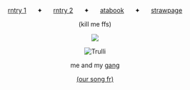 <p align=center> <a href="https://rentry.co/agape">rntry 1</a> ⠀⠀✦⠀⠀ <a href="https://rentry.co/shouyou">rntry 2</a> ⠀⠀✦⠀⠀ <a href="https://tsukasa.atabook.org/">atabook</a> ⠀⠀✦⠀⠀ <a href="https://sourstar.straw.page/">strawpage</a>
<p align=center> (kill me ffs)



<p>  </p>

<p align=center> <img src=https://komarev.com/ghpvc/?username=starsour&color=eac0ce&style=flat-square&label=like+and+subscribe&abbreviated=true>
  
<p>  </p>

<p align=center> <img src="https://files.catbox.moe/nfo4md.png" alt="Trulli" >
<p align=center> me and my <a href="https://rentry.co/carouselnightdevs">gang</a>
<p align=center> <a href="https://www.youtube.com/watch?v=NpFQ0-RZZVM">(our song fr)</a>
